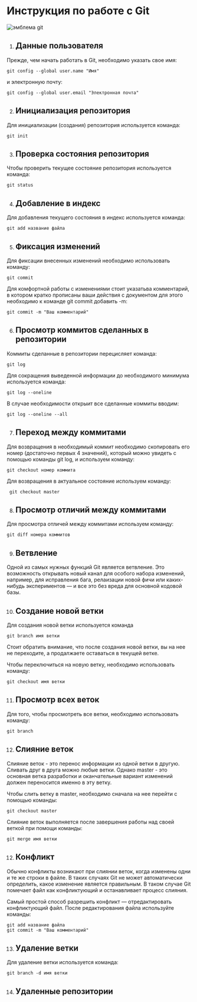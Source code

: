 # **Инструкция по работе с Git**

![эмблема git](Git.png)

1. ## Данные пользователя

Прежде, чем начать работать в Git, необходимо указать свое имя:

    git config --global user.name "Имя"

и электронную почту:

    git config --global user.email "Электронная почта"

2. ## Инициализация репозитория

Для инициализации (создания) репозитория используется команда:

    git init

3. ## Проверка состояния репозитория

Чтобы проверить текущее состояние репозитория используется команда: 

    git status

4. ## Добавление в индекс

Для добавления текущего состояния в индекс используется команда:

    git add название файла

5. ## Фиксация изменений

Для фиксации внесенных изменений необходимо использовать команду:

    git commit

Для комфортной работы с изменениями стоит указатьва комментарий, в котором кратко прописаны ваши действия с документом для этого необходимо к команде git commit добавить -m:

    git commit -m "Ваш комментарий"
    
6. ## Просмотр коммитов сделанных в репозитории

Коммиты сделанные в репозитории перецисляет команда:

    git log

Для сокращения выведенной информации до необходимого минимума используется команда:

    git log --oneline

В случае необходимости открыит все сделанные коммиты вводим:

    git log --oneline --all

7. ## Переход между коммитами

Для возвращения в необходимый коммит необходимо скопировать его номер (достаточно первых 4 значений), который можно увидеть с помощью команды git log, и используем команду:

    git checkout номер коммита

Для возвращения в актуальное состояние используем команду:

     git checkout master

8. ## Просмотр отличий между коммитами

Для просмотра отличей между коммитами используем команду:

    git diff номера коммитов

9. ## Ветвление

Одной из самых нужных функций Git является ветвление. Это возможность открывать новый канал для особого набора изменений, например, для исправления бага, релаизации новой фичи или каких-нибудь экспериментов — и все это без вреда для основной кодовой базы.

10. ## Создание новой ветки

Для создания новой ветки используется команда

    git branch имя ветки

Стоит обратить внимание, что после создания новой ветки, вы на нее не переходите, а продалжаете оставаться в текущей ветке.

Чтобы переключиться на новую ветку, необходимо использовать команду:

    git checkout имя ветки

11. ## Просмотр всех веток

Для того, чтобы просмотреть все ветки, необходимо использовать команду:

    git branch

12. ## Слияние веток

Слияние веток - это перенос информации из одной ветки в другую. Сливать друг в друга можно любые ветки. Однако master - это основная ветка разработки и оканчательные вариант изменений должен переносится именно в эту ветку. 

Чтобы слить ветку в master, необходимо сначала на нее перейти с помощью команды:

    git checkout master
    
Слияние веток выполняется после завершения работы над своей веткой при помощи команды:

    git merge имя ветки


12. ## Конфликт

Обычно конфликты возникают при слиянии веток, когда изменены одни и те же строки в файле. В таких случаях Git не может автоматически определить, какое изменение является правильным. В таком случае Git помечает файл как конфликтующий и останавливает процесс слияния.

Самый простой способ разрешить конфликт — отредактировать конфликтующий файл. После редактирования файла используйте команды:

    git add название файла
    git commit -m "Ваш комментарий"

13. ## Удаление ветки
   
Для удаление ветки используется команда:

    git branch -d имя ветки

14. ## Удаленные репозитории
